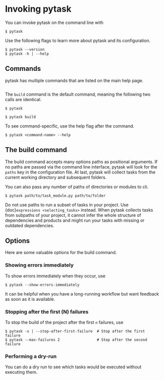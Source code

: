 # Invoking pytask

You can invoke pytask on the command line with

```console
$ pytask
```

Use the following flags to learn more about pytask and its configuration.

```console
$ pytask --version
$ pytask -h | --help
```

## Commands

pytask has multiple commands that are listed on the main help page.

```{include} ../_static/md/help-page.md
```

The `build` command is the default command, meaning the following two calls are
identical.

```console
$ pytask

$ pytask build
```

To see command-specific, use the help flag after the command.

```console
$ pytask <command-name> --help
```

## The build command

The build command accepts many options paths as positional arguments. If no paths are
passed via the command line interface, pytask will look for the `paths` key in the
configuration file. At last, pytask will collect tasks from the current working
directory and subsequent folders.

You can also pass any number of paths of directories or modules to cli.

```console
$ pytask path/to/task_module.py path/to/folder
```

Do not use paths to run a subset of tasks in your project. Use
{doc}`expressions <selecting_tasks>` instead. When pytask collects tasks from subpaths
of your project, it cannot infer the whole structure of dependencies and products and
might run your tasks with missing or outdated dependencies.

## Options

Here are some valuable options for the build command.

### Showing errors immediately

To show errors immediately when they occur, use

```console
$ pytask --show-errors-immediately
```

It can be helpful when you have a long-running workflow but want feedback as soon as it
is available.

### Stopping after the first (N) failures

To stop the build of the project after the first `n` failures, use

```console
$ pytask -x | --stop-after-first-failure  # Stop after the first failure
$ pytask --max-failures 2                 # Stop after the second failure
```

### Performing a dry-run

You can do a dry run to see which tasks would be executed without executing them.

```{include} ../_static/md/dry-run.md
```
